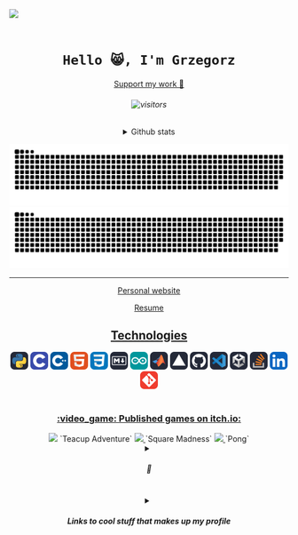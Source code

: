 <!-- individual links and https://simpleicons.org/ !-->
<!-- in your header -->
<link rel="stylesheet" href="https://cdn.jsdelivr.net/gh/devicons/devicon@latest/devicon.min.css">

<div align="center">
<img src="https://media1.giphy.com/media/OfgFXNVi8gnEXvbske/giphy.gif" height="50" align="left"/><br><br>

</div>

<div align="center">
  
# `Hello 😸, I'm Grzegorz`
<a href="https://www.buymeacoffee.com/jirafey"> Support my work 💛</a>
  
###### ![visitors](https://vbr.wocr.tk/badge?page_id=Jirafey.Jirafey&lcolor=F4E892&color=F0CD7B&style=for-the-badge&logo=Github&logoColor=000000)  
  <details><summary>Github stats</summary>
    <div align="center">
<img src="https://github-readme-stats-k4xr.vercel.app/api/top-langs/?username=Jirafey&langs_count=4&layout=compact&bg_color=20,f4e892,f1ce7d,f5e58d,f0cd7b,f0cd7b&title_color=4B311A&text_color=000&count_private=true&hide_border=true"count_private=true&theme=deafult" style="width: 30%; max-width: 30%; min-width: 30%;"></div><div align="center">
<img alt="GitHub stats" src="https://github-readme-stats-k4xr.vercel.app/api?username=Jirafey&hide=prs&bg_color=80,f0cd7b,f1ce7d,f5e58d,f4e892,81613a,f2cf7b&title_color=4B311A&text_color=000&count_private=true&hide_border=true" style="width: 30%; max-width: 30%; min-width: 30%;"></div>
</details>

![github contribution grid snake animation](https://raw.githubusercontent.com/Jirafey/Jirafey/output/github-contribution-grid-snake-dark.svg#gh-dark-mode-only)![github contribution grid snake animation](https://raw.githubusercontent.com/Jirafey/Jirafey/output/github-contribution-grid-snake.svg#gh-light-mode-only)

---

</details>

<a href="https://grzegorzkmita.com">Personal website</a>
</div>                   
<div align="center">
  <a href="grzegorz-kmita-resume.pdf">Resume</a>
<p align="center"> 
  <a href="grzegorz-kmita-resume.pdf">
<div align="center"><h2>Technologies</h2>
<a href="https://www.python.org"><picture><source media="(prefers-color-scheme: dark)" srcset="images/Python-Light.svg">
<img height="32" width="32" alt="Python" src="images/Python-Dark.svg"></picture></a> 
<a href="https://www.python.org"><img height="32" width="32" src="images/C.svg" /></a> 
<a href="https://www.python.org"><img height="32" width="32" src="images/CPP.svg" /></a> 
<a href="https://www.python.org"><img height="32" width="32" src="images/HTML.svg" /></a> 
<a href="https://www.python.org"><img height="32" width="32" src="images/CSS.svg" /></a>  
<a href="https://www.python.org"><picture><source media="(prefers-color-scheme: dark)" srcset="images/Markdown-Light.svg">
<img height="32" width="32" alt="Markdown" src="images/Markdown-Dark.svg"></picture></a>
<a href="https://www.python.org"><img height="32" width="32" src="https://raw.githubusercontent.com/Jirafey/Jirafey/601f276a8c25cf415fca2137ea7d24b99b1f1b10/images/Arduino.svg" </img></a>
<a href="https://www.python.org"><picture><source media="(prefers-color-scheme: dark)" srcset="images/Matlab-Light.svg">
<img height="32" width="32" alt="Matlab" src="images/Matlab-Dark.svg"></picture></a>
<a href="https://www.python.org"><picture><source media="(prefers-color-scheme: dark)" srcset="images/Vercel-Light.svg">
<img height="32" width="32" alt="Vercel" src="images/Vercel-Dark.svg"></picture></a>
<a href="https://www.python.org"><picture><source media="(prefers-color-scheme: dark)" srcset="images/Github-Light.svg">
<img height="32" width="32" alt="Github" src="images/Github-Dark.svg"></picture></a>
<a href="https://www.python.org"><picture><source media="(prefers-color-scheme: dark)" srcset="images/VSCode-Light.svg">
<img height="32" width="32" alt="VSCode" src="images/VSCode-Dark.svg"></picture></a>                                    
<a href="https://www.python.org"><picture><source media="(prefers-color-scheme: dark)" srcset="images/Unity-Light.svg">
<img height="32" width="32" alt="Unity" src="images/Unity-Dark.svg"></picture></a>
<!--  do all the icons like this :)-->                                
<a href="https://www.python.org"><picture><source media="(prefers-color-scheme: dark)" srcset="images/StackOverflow-Light.svg">
<img height="32" width="32" alt="StackOverflow" src="images/StackOverflow-Dark.svg"></picture></a>
<a href="https://www.python.org"><picture><source media="(prefers-color-scheme: dark)" srcset="images/LinkedIn.svg">
<img height="32" width="32" alt="LinkedIn" src="images/LinkedIn.svg" </img></picture></a>
<a href="https://www.python.org"><img height="32" width="32" src="images/Git.svg" /> </div>     
                                                                                 
#
                                                                                 
<div align="center">                                                                           
<h3><a href="https://jirafey.itch.io"> :video_game: Published games on itch.io:</h3></a>
<a href="https://jirafey.itch.io/teacup-adventure"><img src="https://user-images.githubusercontent.com/97115044/211327111-82001490-b05e-4cc1-87bb-ad0317351ab4.png" padding="10px"/></a>
`Teacup Adventure`        
<a href="https://jirafey.itch.io/squaremadness"><img src="https://user-images.githubusercontent.com/97115044/211327312-3b9ac0c9-104e-47ea-8d88-8d65bfbba1d8.png"
padding="10px"/> </a>   
`Square Madness`      
<a href="https://jirafey.itch.io/pong"><img src="https://user-images.githubusercontent.com/97115044/211326562-7d06b0e3-c40f-4eed-a733-687e071a8565.png" padding="10px"/> </a> 
`Pong`
  </div>
  
<div align ="center">
<details>
<summary><h5>💬 </h5></summary> 

Polish - Native <br>
English - C1 <br>
Chinese (Mandarin) - B1 <br>
German - A2 <br>
Dutch - A1 <br>

#

</div>
</details><br>
<div align ="center">
<details>
<summary> <h5> Links to cool stuff that makes up my profile</h5> </summary>


[`Gradient Github Stats`](https://github.com/anuraghazra/github-readme-stats#readme)

[`Github contributions snake`](https://github.com/Platane/snk#readme)

[`Skill icons`](https://github.com/tandpfun/skill-icons#readme)

[`Running cat GIF creator`](https://giphy.com/otajaider)
                    
</div>                                                                                                                         
</details>
